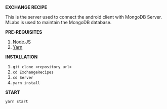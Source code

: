 **EXCHANGE RECIPE**

This is the server used to connect the android client with MongoDB Server.
MLabs is used to maintain the MongoDB database.

**PRE-REQUISITES**

1. [Node.JS](https://www.digitalocean.com/community/tutorials/how-to-install-node-js-on-ubuntu-16-04)
2. [Yarn](https://yarnpkg.com/lang/en/docs/install/)

**INSTALLATION**

1. `git clone <repository url>`
2. `cd ExchangeRecipes`
3. `cd Server`
4. `yarn install`

**START**

`yarn start`
